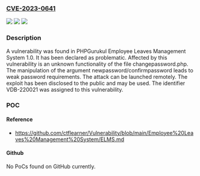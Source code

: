 ### [CVE-2023-0641](https://cve.mitre.org/cgi-bin/cvename.cgi?name=CVE-2023-0641)
![](https://img.shields.io/static/v1?label=Product&message=Employee%20Leaves%20Management%20System&color=blue)
![](https://img.shields.io/static/v1?label=Version&message=%3D%201.0%20&color=brighgreen)
![](https://img.shields.io/static/v1?label=Vulnerability&message=CWE-521%20Weak%20Password%20Requirements&color=brighgreen)

### Description

A vulnerability was found in PHPGurukul Employee Leaves Management System 1.0. It has been declared as problematic. Affected by this vulnerability is an unknown functionality of the file changepassword.php. The manipulation of the argument newpassword/confirmpassword leads to weak password requirements. The attack can be launched remotely. The exploit has been disclosed to the public and may be used. The identifier VDB-220021 was assigned to this vulnerability.

### POC

#### Reference
- https://github.com/ctflearner/Vulnerability/blob/main/Employee%20Leaves%20Management%20System/ELMS.md

#### Github
No PoCs found on GitHub currently.

